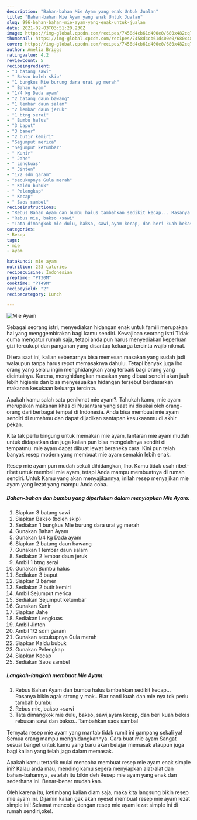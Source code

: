 ```yaml
---
description: "Bahan-bahan Mie Ayam yang enak Untuk Jualan"
title: "Bahan-bahan Mie Ayam yang enak Untuk Jualan"
slug: 996-bahan-bahan-mie-ayam-yang-enak-untuk-jualan
date: 2021-02-03T03:51:20.230Z
image: https://img-global.cpcdn.com/recipes/7458d4cb61d400e0/680x482cq70/mie-ayam-foto-resep-utama.jpg
thumbnail: https://img-global.cpcdn.com/recipes/7458d4cb61d400e0/680x482cq70/mie-ayam-foto-resep-utama.jpg
cover: https://img-global.cpcdn.com/recipes/7458d4cb61d400e0/680x482cq70/mie-ayam-foto-resep-utama.jpg
author: Amelia Briggs
ratingvalue: 4.2
reviewcount: 5
recipeingredient:
- "3 batang sawi"
- " Bakso boleh skip"
- "1 bungkus Mie burung dara urai yg merah"
- " Bahan Ayam"
- "1/4 kg Dada ayam"
- "2 batang daun bawang"
- "1 lembar daun salam"
- "2 lembar daun jeruk"
- "1 btng serai"
- " Bumbu halus"
- "3 baput"
- "3 bamer"
- "2 butir kemiri"
- "Sejumput merica"
- "Sejumput ketumbar"
- " Kunir"
- " Jahe"
- " Lengkuas"
- " Jinten"
- "1/2 sdm garam"
- "secukupnya Gula merah"
- " Kaldu bubuk"
- " Pelengkap"
- " Kecap"
- " Saos sambel"
recipeinstructions:
- "Rebus Bahan Ayam dan bumbu halus tambahkan sedikit kecap... Rasanya bikin agak strong y mak.. Biar nanti kuah dan mie nya tdk perlu tambah bumbu"
- "Rebus mie, bakso +sawi"
- "Tata dimangkok mie dulu, bakso, sawi,ayam kecap, dan beri kuah bekas rebusan sawi dan bakso.. Tambahkan saos sambal"
categories:
- Resep
tags:
- mie
- ayam

katakunci: mie ayam 
nutrition: 253 calories
recipecuisine: Indonesian
preptime: "PT30M"
cooktime: "PT49M"
recipeyield: "2"
recipecategory: Lunch

---
```



![Mie Ayam](https://img-global.cpcdn.com/recipes/7458d4cb61d400e0/680x482cq70/mie-ayam-foto-resep-utama.jpg)

Sebagai seorang istri, menyediakan hidangan enak untuk famili merupakan hal yang menggembirakan bagi kamu sendiri. Kewajiban seorang istri Tidak cuma mengatur rumah saja, tetapi anda pun harus menyediakan keperluan gizi tercukupi dan panganan yang disantap keluarga tercinta wajib nikmat.

Di era  saat ini, kalian sebenarnya bisa memesan masakan yang sudah jadi walaupun tanpa harus repot memasaknya dahulu. Tetapi banyak juga lho orang yang selalu ingin menghidangkan yang terbaik bagi orang yang dicintainya. Karena, menghidangkan masakan yang dibuat sendiri akan jauh lebih higienis dan bisa menyesuaikan hidangan tersebut berdasarkan makanan kesukaan keluarga tercinta. 



Apakah kamu salah satu penikmat mie ayam?. Tahukah kamu, mie ayam merupakan makanan khas di Nusantara yang saat ini disukai oleh orang-orang dari berbagai tempat di Indonesia. Anda bisa membuat mie ayam sendiri di rumahmu dan dapat dijadikan santapan kesukaanmu di akhir pekan.

Kita tak perlu bingung untuk memakan mie ayam, lantaran mie ayam mudah untuk didapatkan dan juga kalian pun bisa mengolahnya sendiri di tempatmu. mie ayam dapat dibuat lewat beraneka cara. Kini pun telah banyak resep modern yang membuat mie ayam semakin lebih enak.

Resep mie ayam pun mudah sekali dihidangkan, lho. Kamu tidak usah ribet-ribet untuk membeli mie ayam, tetapi Anda mampu membuatnya di rumah sendiri. Untuk Kamu yang akan menyajikannya, inilah resep menyajikan mie ayam yang lezat yang mampu Anda coba.

<!--inarticleads1-->

##### Bahan-bahan dan bumbu yang diperlukan dalam menyiapkan Mie Ayam:

1. Siapkan 3 batang sawi
1. Siapkan  Bakso (boleh skip)
1. Sediakan 1 bungkus Mie burung dara urai yg merah
1. Gunakan  Bahan Ayam
1. Gunakan 1/4 kg Dada ayam
1. Siapkan 2 batang daun bawang
1. Gunakan 1 lembar daun salam
1. Sediakan 2 lembar daun jeruk
1. Ambil 1 btng serai
1. Gunakan  Bumbu halus
1. Sediakan 3 baput
1. Siapkan 3 bamer
1. Sediakan 2 butir kemiri
1. Ambil Sejumput merica
1. Sediakan Sejumput ketumbar
1. Gunakan  Kunir
1. Siapkan  Jahe
1. Sediakan  Lengkuas
1. Ambil  Jinten
1. Ambil 1/2 sdm garam
1. Gunakan secukupnya Gula merah
1. Siapkan  Kaldu bubuk
1. Gunakan  Pelengkap
1. Siapkan  Kecap
1. Sediakan  Saos sambel




<!--inarticleads2-->

##### Langkah-langkah membuat Mie Ayam:

1. Rebus Bahan Ayam dan bumbu halus tambahkan sedikit kecap... Rasanya bikin agak strong y mak.. Biar nanti kuah dan mie nya tdk perlu tambah bumbu
1. Rebus mie, bakso +sawi
1. Tata dimangkok mie dulu, bakso, sawi,ayam kecap, dan beri kuah bekas rebusan sawi dan bakso.. Tambahkan saos sambal




Ternyata resep mie ayam yang mantab tidak rumit ini gampang sekali ya! Semua orang mampu menghidangkannya. Cara buat mie ayam Sangat sesuai banget untuk kamu yang baru akan belajar memasak ataupun juga bagi kalian yang telah jago dalam memasak.

Apakah kamu tertarik mulai mencoba membuat resep mie ayam enak simple ini? Kalau anda mau, mending kamu segera menyiapkan alat-alat dan bahan-bahannya, setelah itu bikin deh Resep mie ayam yang enak dan sederhana ini. Benar-benar mudah kan. 

Oleh karena itu, ketimbang kalian diam saja, maka kita langsung bikin resep mie ayam ini. Dijamin kalian gak akan nyesel membuat resep mie ayam lezat simple ini! Selamat mencoba dengan resep mie ayam lezat simple ini di rumah sendiri,oke!.

